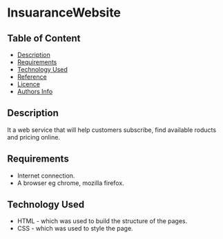 # InsuaranceWebsite

## Table of Content

+ [Description](#description)
+ [Requirements](#requirements)
+ [Technology Used](#technology-used)
+ [Reference](#reference)
+ [Licence](#licence)
+ [Authors Info](#author-Info)
## Description
<p>It a web service that will help customers subscribe, find available  roducts and pricing online.</p>

## Requirements
* Internet connection.
* A browser eg chrome, mozilla firefox.
## Technology Used
* HTML - which was used to build the structure of the pages.
* CSS - which was used to style the page.
